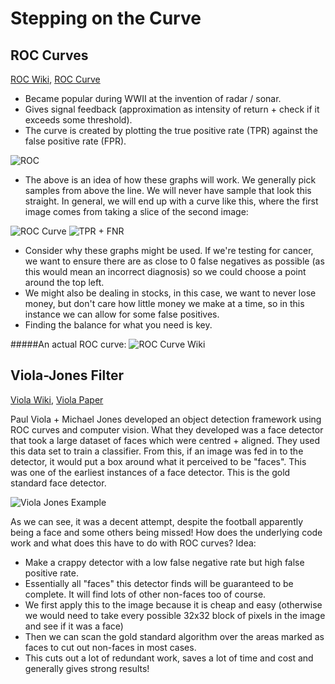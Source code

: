 # Stepping on the Curve

## ROC Curves

[ROC Wiki](https://en.wikipedia.org/wiki/Receiver_operating_characteristic), [ROC Curve](https://www.google.ie/search?q=ROC+curve)

* Became popular during WWII at the invention of radar / sonar.
* Gives signal feedback (approximation as intensity of return + check if it exceeds some threshold).
* The curve is created by plotting the true positive rate (TPR) against the false positive rate (FPR).

![ROC](http://s13.postimg.org/yfwdmgorr/ROC.png) 

* The above is an idea of how these graphs will work. We generally pick samples from above the line. We will never have sample that look this straight. In general, we will end up with a curve like this, where the first image comes from taking a slice of the second image:

![ROC Curve](http://s1.postimg.org/c0eckmqzj/ROC1.png) ![TPR + FNR](http://s21.postimg.org/9fn2d431z/ROC2.png)

* Consider why these graphs might be used. If we're testing for cancer, we want to ensure there are as close to 0 false negatives as possible (as this would mean an incorrect diagnosis) so we could choose a point around the top left.
* We might also be dealing in stocks, in this case, we want to never lose money, but don't care how little money we make at a time, so in this instance we can allow for some false positives.
* Finding the balance for what you need is key.

#####An actual ROC curve:
![ROC Curve Wiki](https://upload.wikimedia.org/wikipedia/commons/6/6b/Roccurves.png)


## Viola-Jones Filter

[Viola Wiki](https://en.wikipedia.org/wiki/Viola%E2%80%93Jones_object_detection_framework), [Viola Paper](http://www.vision.caltech.edu/html-files/EE148-2005-Spring/pprs/viola04ijcv.pdf)

Paul Viola + Michael Jones developed an object detection framework using ROC curves and computer vision. What they developed was a face detector that took a large dataset of faces which were centred + aligned. They used this data set to train a classifier. From this, if an image was fed in to the detector, it would put a box around what it perceived to be "faces". This was one of the earliest instances of a face detector. This is the gold standard face detector.

![Viola Jones Example](http://s28.postimg.org/oh6ryxisd/Viola.png)

As we can see, it was a decent attempt, despite the football apparently being a face and some others being missed! How does the underlying code work and what does this have to do with ROC curves? Idea:

* Make a crappy detector with a low false negative rate but high false positive rate.
* Essentially all "faces" this detector finds will be guaranteed to be complete. It will find lots of other non-faces too of course.
* We first apply this to the image because it is cheap and easy (otherwise we would need to take every possible 32x32 block of pixels in the image and see if it was a face)
* Then we can scan the gold standard algorithm over the areas marked as faces to cut out non-faces in most cases.
* This cuts out a lot of redundant work, saves a lot of time and cost and generally gives strong results!
